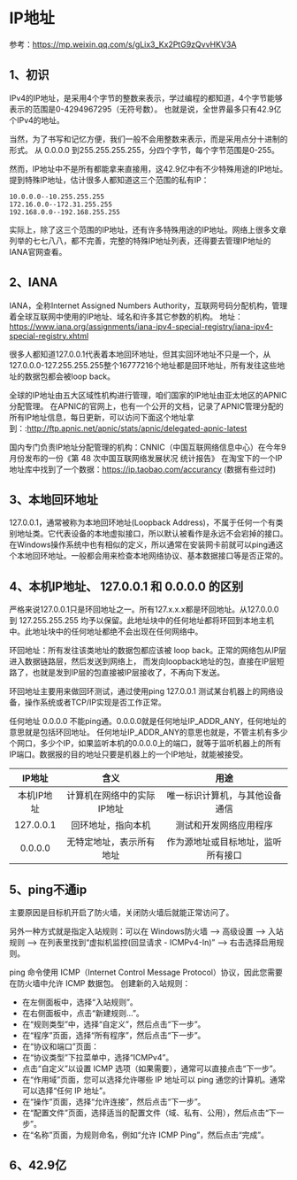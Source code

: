 # IP地址
参考：https://mp.weixin.qq.com/s/gLix3_Kx2PtG9zQvvHKV3A

## 1、初识
IPv4的IP地址，是采用4个字节的整数来表示，学过编程的都知道，4个字节能够表示的范围是0-4294967295（无符号数）。
也就是说，全世界最多只有42.9亿个IPv4的地址。

当然，为了书写和记忆方便，我们一般不会用整数来表示，而是采用点分十进制的形式。
从 0.0.0.0 到255.255.255.255，分四个字节，每个字节范围是0-255。

然而，IP地址中不是所有都能拿来直接用，这42.9亿中有不少特殊用途的IP地址。
提到特殊IP地址，估计很多人都知道这三个范围的私有IP：
```
10.0.0.0--10.255.255.255
172.16.0.0--172.31.255.255
192.168.0.0--192.168.255.255
```
实际上，除了这三个范围的IP地址，还有许多特殊用途的IP地址。网络上很多文章列举的七七八八，都不完善，完整的特殊IP地址列表，还得要去管理IP地址的IANA官网查看。

## 2、IANA
IANA，全称Internet Assigned Numbers Authority，互联网号码分配机构，管理着全球互联网中使用的IP地址、域名和许多其它参数的机构。
地址：https://www.iana.org/assignments/iana-ipv4-special-registry/iana-ipv4-special-registry.xhtml

很多人都知道127.0.0.1代表着本地回环地址，但其实回环地址不只是一个，从127.0.0.0-127.255.255.255整个16777216个地址都是回环地址，所有发往这些地址的数据包都会被loop back。

全球的IP地址由五大区域性机构进行管理，咱们国家的IP地址由亚太地区的APNIC分配管理。
在APNIC的官网上，也有一个公开的文档，记录了APNIC管理分配的所有IP地址信息，每日更新，可以访问下面这个地址拿到：:http://ftp.apnic.net/apnic/stats/apnic/delegated-apnic-latest

国内专门负责IP地址分配管理的机构：CNNIC（中国互联网络信息中心）在今年9月份发布的一份《第 48 次中国互联网络发展状况 统计报告》
在淘宝下的一个IP地址库中找到了一个数据：https://ip.taobao.com/accurancy (数据有些过时)

## 3、本地回环地址
127.0.0.1，通常被称为本地回环地址(Loopback Address)，不属于任何一个有类别地址类。它代表设备的本地虚拟接口，所以默认被看作是永远不会宕掉的接口。在Windows操作系统中也有相似的定义，所以通常在安装网卡前就可以ping通这个本地回环地址。一般都会用来检查本地网络协议、基本数据接口等是否正常的。

## 4、本机IP地址、 127.0.0.1 和 0.0.0.0 的区别
严格来说127.0.0.1只是环回地址之一。所有127.x.x.x都是环回地址。从127.0.0.0 到 127.255.255.255 均予以保留。此地址块中的任何地址都将环回到本地主机中。此地址块中的任何地址都绝不会出现在任何网络中。

环回地址：所有发往该类地址的数据包都应该被 loop back。正常的网络包从IP层进入数据链路层，然后发送到网络上， 而发向loopback地址的包，直接在IP层短路了，也就是发到IP层的包直接被IP层接收了，不再向下发送。

环回地址主要用来做回环测试，通过使用ping 127.0.0.1 测试某台机器上的网络设备，操作系统或者TCP/IP实现是否工作正常。

任何地址 0.0.0.0 不能ping通。0.0.0.0就是任何地址IP_ADDR_ANY，任何地址的意思就是包括环回地址。
任何地址IP_ADDR_ANY的意思也就是，不管主机有多少个网口，多少个IP，如果监听本机的0.0.0.0上的端口，就等于监听机器上的所有IP端口。数据报的目的地址只要是机器上的一个IP地址，就能被接受。

IP地址 | 含义 | 用途
:---:|:---:|:---:
本机IP地址 | 计算机在网络中的实际IP地址 | 唯一标识计算机，与其他设备通信
127.0.0.1 | 回环地址，指向本机 | 测试和开发网络应用程序
0.0.0.0 | 无特定地址，表示所有地址 | 作为源地址或目标地址，监听所有接口

## 5、ping不通ip
主要原因是目标机开启了防火墙，关闭防火墙后就能正常访问了。

另外一种方式就是指定入站规则：可以在 Windows防火墙 --> 高级设置 --> 入站规则 --> 在列表里找到“虚拟机监控(回显请求 - ICMPv4-In)” --> 右击选择启用规则。

ping 命令使用 ICMP（Internet Control Message Protocol）协议，因此您需要在防火墙中允许 ICMP 数据包。
创建新的入站规则：
- 在左侧面板中，选择“入站规则”。
- 在右侧面板中，点击“新建规则…”。
- 在“规则类型”中，选择“自定义”，然后点击“下一步”。
- 在“程序”页面，选择“所有程序”，然后点击“下一步”。
- 在“协议和端口”页面：
- 在“协议类型”下拉菜单中，选择“ICMPv4”。
- 点击“自定义”以设置 ICMP 选项（如果需要），通常可以直接点击“下一步”。
- 在“作用域”页面，您可以选择允许哪些 IP 地址可以 ping 通您的计算机。通常可以选择“任何 IP 地址”。
- 在“操作”页面，选择“允许连接”，然后点击“下一步”。
- 在“配置文件”页面，选择适当的配置文件（域、私有、公用），然后点击“下一步”。
- 在“名称”页面，为规则命名，例如“允许 ICMP Ping”，然后点击“完成”。

## 6、42.9亿







